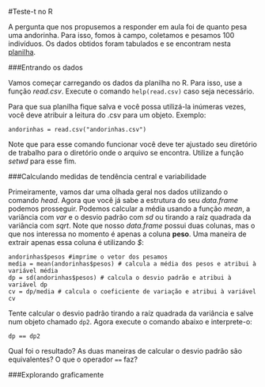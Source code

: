 #Teste-t no R

A pergunta que nos propusemos a responder em aula foi de quanto pesa uma
andorinha. Para isso, fomos à campo, coletamos e pesamos 100 indivíduos. Os
dados obtidos foram tabulados e se encontram nesta [planilha](andorinhas.csv).

###Entrando os dados

Vamos começar carregando os dados da planilha no R. Para isso, use a função
_read.csv_. Execute o comando `help(read.csv)` caso seja necessário.

Para que sua planilha fique salva e você possa utilizá-la inúmeras vezes, você
deve atribuir a leitura do .csv para um objeto. Exemplo:

```{r}
andorinhas = read.csv("andorinhas.csv")
```

Note que para esse comando funcionar você deve ter ajustado seu diretório de
trabalho para o diretório onde o arquivo se encontra. Utilize a função _setwd_
para esse fim.

###Calculando medidas de tendência central e variabilidade

Primeiramente, vamos dar uma olhada geral nos dados utilizando o comando _head_.
 Agora que você já sabe a estrutura do seu _data.frame_ podemos prosseguir.
 Podemos calcular a média usando a função _mean_, a variância com _var_ e o
 desvio padrão com _sd_ ou tirando a raíz quadrada da variância com _sqrt_. Note
  que nosso _data.frame_ possui duas colunas, mas o que nos interessa no momento
  é apenas a coluna __peso__. Uma maneira de extrair apenas essa coluna é
  utilizando _$_:

```{r}
andorinhas$pesos #imprime o vetor dos pesamos
media = mean(andorinhas$pesos) # calcula a média dos pesos e atribui à variável média
dp = sd(andorinhas$pesos) # calcula o desvio padrão e atribui à variável dp
cv = dp/media # calcula o coeficiente de variação e atribui à variável cv
```

Tente calcular o desvio padrão tirando a raíz quadrada da variância e salve num
objeto chamado `dp2`. Agora execute o comando abaixo e interprete-o:

```{r}
dp == dp2
```

Qual foi o resultado? As duas maneiras de calcular o desvio padrão são
equivalentes? O que o operador `==` faz?

###Explorando graficamente
